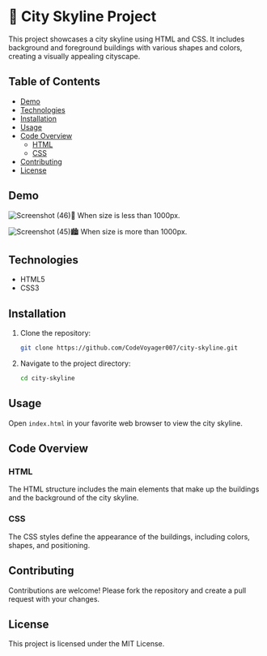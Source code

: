 # 🌆 City Skyline Project

This project showcases a city skyline using HTML and CSS. It includes background and foreground buildings with various shapes and colors, creating a visually appealing cityscape.

## Table of Contents
- [Demo](#demo)
- [Technologies](#technologies)
- [Installation](#installation)
- [Usage](#usage)
- [Code Overview](#code-overview)
  - [HTML](#html)
  - [CSS](#css)
- [Contributing](#contributing)
- [License](#license)

## Demo

![Screenshot (46)](https://github.com/user-attachments/assets/c7d51c9b-59b2-4a71-aa58-21db2f892bb2)🌃 When size is less than 1000px.

 ![Screenshot (45)](https://github.com/user-attachments/assets/96fad296-0a4e-480e-8ea2-6b8df2dcee90)🏙️ When size is more than 1000px.


## Technologies

- HTML5
- CSS3

## Installation

1. Clone the repository:
   ```sh
   git clone https://github.com/CodeVoyager007/city-skyline.git
   ```
2. Navigate to the project directory:
   ```sh
   cd city-skyline
   ```

## Usage

Open `index.html` in your favorite web browser to view the city skyline.

## Code Overview

### HTML

The HTML structure includes the main elements that make up the buildings and the background of the city skyline.

### CSS

The CSS styles define the appearance of the buildings, including colors, shapes, and positioning.

## Contributing

Contributions are welcome! Please fork the repository and create a pull request with your changes.

## License

This project is licensed under the MIT License.
